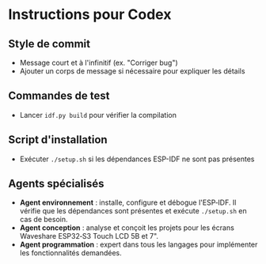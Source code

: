 # Instructions pour Codex

## Style de commit
- Message court et à l'infinitif (ex. "Corriger bug")
- Ajouter un corps de message si nécessaire pour expliquer les détails

## Commandes de test
- Lancer `idf.py build` pour vérifier la compilation

## Script d'installation
- Exécuter `./setup.sh` si les dépendances ESP-IDF ne sont pas présentes

## Agents spécialisés
- **Agent environnement** : installe, configure et débogue l'ESP‑IDF. Il vérifie
  que les dépendances sont présentes et exécute `./setup.sh` en cas de besoin.
- **Agent conception** : analyse et conçoit les projets pour les écrans
  Waveshare ESP32‑S3 Touch LCD 5B et 7".
- **Agent programmation** : expert dans tous les langages pour implémenter les
  fonctionnalités demandées.
